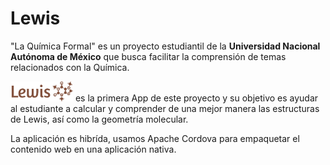# Lewis

"La Química Formal" es un proyecto estudiantil de la **Universidad Nacional Autónoma de México** que busca facilitar la comprensión de temas relacionados con la Química.

<img src="www/images/android-logo.png" alt="lewis-logo" style="width:100px;" /> es la primera App de este proyecto y su objetivo es ayudar al estudiante a calcular y comprender de una mejor manera las estructuras de Lewis, así como la geometría molecular.

La aplicación es hibrída, usamos Apache Cordova para empaquetar el contenido web en una aplicación nativa.